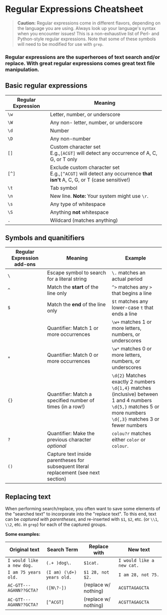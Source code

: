 # Regular Expressions Cheatsheet

> **Caution:** Regular expressions come in different flavors, depending on the language you are using. Always look up your language's syntax when you encounter issues! This is a non-exhaustive list of Perl- and Python-style regular expressions. Note that some of these symbols will need to be modified for use with `grep`.

### Regular expressions are the superheroes of text search and/or replace. With great regular expressions comes great text file manipulation.


## Basic regular expressions

Regular Expression | Meaning 
-------------------|---------
`\w`               | Letter, number, or underscore  |
`\W`               | Any non- letter, number, or underscore
`\d`               | Number | 
`\D`               | Any non-number | 
`[]`               | Custom character set <br>E.g.,`[ACGT]` will detect any occurrence of A, C, G, or T only
`[^]`               | Exclude custom character set <br>E.g.,`[^ACGT]` will detect any occurrence **that isn't** A, C, G, or T (case sensitive!)
`\t`               | Tab symbol
`\n`               | New line. **Note:** Your system might use `\r`.
`\s`               | Any type of whitespace
`\S`               | Anything **not** whitespace
`.`                | Wildcard (matches anything)

## Symbols and quanitifiers

Regular Expression add-ons | Meaning | Example
-------------------|---------|---------
`\`                | Escape symbol to search for a literal string | `\.` matches an actual period
`^`                | Match the **start** of the line only | `^>` matches any `>` that begins a line
`$`                | Match the **end** of the line only | `$t` matches any lower-case `t` that ends a line
                | Quantifier: Match 1 or more occurrences | `\w+` matches 1 or more letters, numbers, or underscores
`*`                | Quantifier: Match 0 or more occurrences <br> | `\w*` matches 0 or more letters, numbers, or underscores
`{}`               | Quantifier: Match a specified number of times (in a row!) | `\d{2}` Matches exactly 2 numbers <br> `\d{1,4}` matches (inclusive) between 1 and 4 numbers <br> `\d{5,}` matches 5 or more numbers <br> `\d{,3}` matches 3 or fewer numbers
`?`                | Quantifier: Make the previous character *optional* | `colou?r` matches either `color` or `colour`.
`()`               | Capture text inside parentheses for subsequent literal replacement (see next section)


## Replacing text

When performing search/replace, you often want to save some elements of the "searched text" to incorporate into the "replace text". To this end, text can be *captured with parentheses*, and re-inserted with `$1`, `$2`, etc. (or `\\1`, `\\2`, etc. in `grep`) for each of the captured groups.

__Some examples:__

Original text | Search Term | Replace with | New text
--------------|-------------|--------------|---------
`I would like a new dog.` | `(.+ )dog\.` | `$1cat.` | `I would like a new cat.`
`I am 75 years old.` | `(I am) (\d+) years old.` | `$1 28, not $2.` | `I am 28, not 75.`
`AC-GTT---AGANN??GCTA?` | `([N\?-])` | (replace w/ nothing) | `ACGTTAGAGCTA`
`AC-GTT---AGANN??GCTA?` | `[^ACGT]` | (replace w/ nothing) | `ACGTTAGAGCTA`

